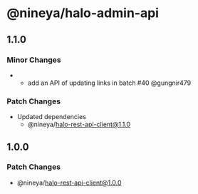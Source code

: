 # @nineya/halo-admin-api

## 1.1.0

### Minor Changes

- - add an API of updating links in batch #40 @gungnir479

### Patch Changes

- Updated dependencies
  - @nineya/halo-rest-api-client@1.1.0

## 1.0.0

### Patch Changes

- @nineya/halo-rest-api-client@1.0.0

